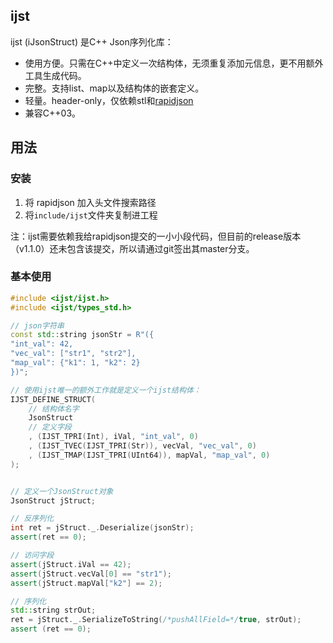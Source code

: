 ## ijst

ijst (iJsonStruct) 是C++ Json序列化库：

- 使用方便。只需在C++中定义一次结构体，无须重复添加元信息，更不用额外工具生成代码。
- 完整。支持list、map以及结构体的嵌套定义。
- 轻量。header-only，仅依赖stl和[rapidjson](https://github.com/Tencent/rapidjson)
- 兼容C++03。

## 用法
### 安装
1. 将 rapidjson 加入头文件搜索路径
2. 将`include/ijst`文件夹复制进工程

注：ijst需要依赖我给rapidjson提交的一小小段代码，但目前的release版本（v1.1.0）还未包含该提交，所以请通过git签出其master分支。

### 基本使用
```cpp
#include <ijst/ijst.h>
#include <ijst/types_std.h>

// json字符串
const std::string jsonStr = R"({
"int_val": 42, 
"vec_val": ["str1", "str2"], 
"map_val": {"k1": 1, "k2": 2}
})";

// 使用ijst唯一的额外工作就是定义一个ijst结构体：
IJST_DEFINE_STRUCT(
    // 结构体名字
    JsonStruct
    // 定义字段
    , (IJST_TPRI(Int), iVal, "int_val", 0)  
    , (IJST_TVEC(IJST_TPRI(Str)), vecVal, "vec_val", 0)
    , (IJST_TMAP(IJST_TPRI(UInt64)), mapVal, "map_val", 0)
);


// 定义一个JsonStruct对象
JsonStruct jStruct;

// 反序列化
int ret = jStruct._.Deserialize(jsonStr);
assert(ret == 0);

// 访问字段
assert(jStruct.iVal == 42);
assert(jStruct.vecVal[0] == "str1");
assert(jStruct.mapVal["k2"] == 2);

// 序列化
std::string strOut;
ret = jStruct._.SerializeToString(/*pushAllField=*/true, strOut);
assert (ret == 0);
```